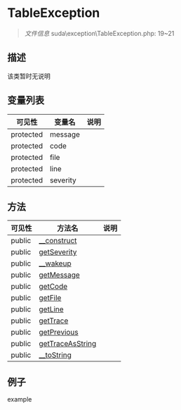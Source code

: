 #  TableException 

> *文件信息* suda\exception\TableException.php: 19~21





## 描述



该类暂时无说明


## 变量列表
| 可见性 |  变量名   | 说明 |
|--------|----|------|
| protected    | message | | 
| protected    | code | | 
| protected    | file | | 
| protected    | line | | 
| protected    | severity | | 

## 方法

| 可见性 | 方法名 | 说明 |
|--------|-------|------|
|  public  |[__construct](TableException/__construct.md) |  |
|  public  |[getSeverity](TableException/getSeverity.md) |  |
|  public  |[__wakeup](TableException/__wakeup.md) |  |
|  public  |[getMessage](TableException/getMessage.md) |  |
|  public  |[getCode](TableException/getCode.md) |  |
|  public  |[getFile](TableException/getFile.md) |  |
|  public  |[getLine](TableException/getLine.md) |  |
|  public  |[getTrace](TableException/getTrace.md) |  |
|  public  |[getPrevious](TableException/getPrevious.md) |  |
|  public  |[getTraceAsString](TableException/getTraceAsString.md) |  |
|  public  |[__toString](TableException/__toString.md) |  |
 

## 例子

example